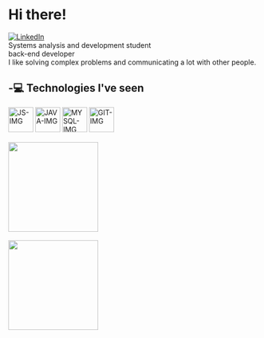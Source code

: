 <div>
  
  # Hi there!  
  [![LinkedIn](https://img.shields.io/badge/LinkedIn-0077B5?style=for-the-badge&logo=linkedin&logoColor=white)](https://www.linkedin.com/in/samuelppaz/) <br>
  Systems analysis and development student <br>
  back-end developer <br>
  I like solving complex problems and communicating a lot with other people.
  
<div/>

<div>
  
  ## -💻 Technologies I've seen
  <img src="https://skillicons.dev/icons?i=js" height="50" alt="JS-IMG"/>
  <img src="https://skillicons.dev/icons?i=java" height="50" alt="JAVA-IMG"/>
  <img src="https://skillicons.dev/icons?i=mysql" height="50" alt="MYSQL-IMG"/>
  <img src="https://skillicons.dev/icons?i=git" height="50" alt="GIT-IMG"/>

</div>

<br>

<div>
  
  <a href="https://github.com/SamuelPazz">
    <img height=180 src="https://github-readme-streak-stats.herokuapp.com/?user=SamuelPazz&theme=blue_navy&hide_border=false"/><br><br>
    <img height=180 src="https://github-readme-stats.vercel.app/api/top-langs?username=SamuelPazz&layout=compact&langs_count=8&card_width=320&theme=blue_navy"/>
  </a>
  
</div>


